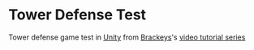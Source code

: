 # Tower Defense Test

Tower defense game test in [Unity](https://unity3d.com/) from [Brackeys](https://www.youtube.com/user/Brackeys)'s [video tutorial series](https://www.youtube.com/playlist?list=PLPV2KyIb3jR4u5jX8za5iU1cqnQPmbzG0)